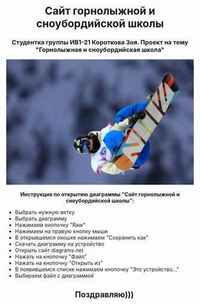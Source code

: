 <h1 align="center">Сайт горнолыжной и сноубордийской школы</h1> 
<h3 align="center">Студентка группы ИВ1-21 Короткова Зоя. Проект на тему "Горнолыжная и сноубордийская школа"</h3>
<img src="https://github.com/ZoiaKorotkova/project_ski_and_snowboard_school/blob/TZ/025.jpg">
<p align="center"><b>Инструкция по открытию диаграммы "Сайт горнолыжной и сноубордийской школы":</b></p>
<ul>
  <li> Выбрать нужную ветку </li>
  <li> Выбрать диаграмму </li>
  <li> Нажимаем кнопочку "Raw" </li>
  <li> Нажимаем на правую кнопку мыши </li>
  <li> В открывшемся окошке нажимаем "Сохранить как" </li>
  <li> Скачать диаграмму на устройство </li>
  <li> Открыть сайт diagrams.net </li>
  <li> Нажать на кнопочку "Файл" </li>
  <li> Нажать на кнопочну "Открыть из" </li>
  <li> В появившемся списке нажимаем кнопочку "Это устройство..." </li>
  <li> Выбираем файл с диаграммой </li>
 <h2 align="center"> Поздравляю))) </h2>
